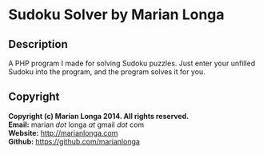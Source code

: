 Sudoku Solver by Marian Longa
===========================

Description
-----------
A PHP program I made for solving Sudoku puzzles. Just enter your unfilled Sudoku into the program, and the program solves it for you.

Copyright
---------
**Copyright (c) Marian Longa 2014. All rights reserved.**  
**Email:**   marian _dot_ longa _at_ gmail _dot_ com  
**Website:** http://marianlonga.com  
**Github:**  https://github.com/marianlonga
